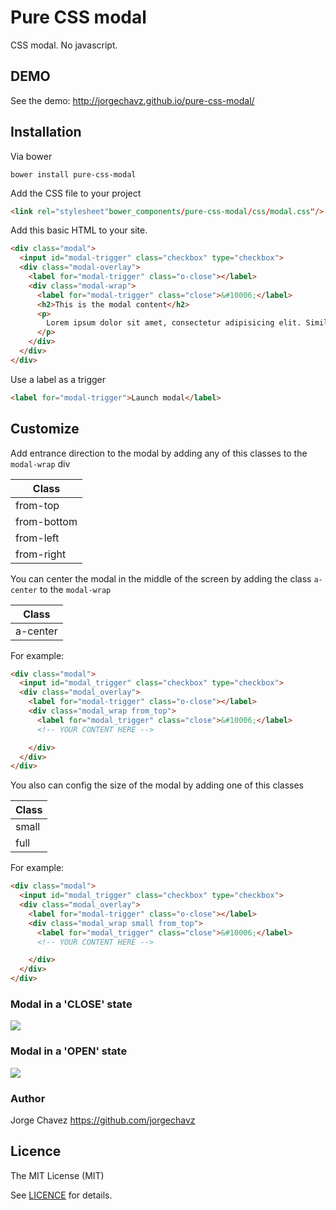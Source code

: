 # Pure CSS modal
CSS modal. No javascript.


## DEMO
See the demo: http://jorgechavz.github.io/pure-css-modal/


## Installation
Via bower
```
bower install pure-css-modal
```

Add the CSS file to your project
```html
<link rel="stylesheet"bower_components/pure-css-modal/css/modal.css"/>
```

Add this basic HTML to your site.
```html
<div class="modal">
  <input id="modal-trigger" class="checkbox" type="checkbox">
  <div class="modal-overlay">
    <label for="modal-trigger" class="o-close"></label>
    <div class="modal-wrap">
      <label for="modal-trigger" class="close">&#10006;</label>
      <h2>This is the modal content</h2>
      <p>
        Lorem ipsum dolor sit amet, consectetur adipisicing elit. Similique cum sequi maxime officia provident voluptatibus aut! Non autem asperiores repellat architecto laboriosam officiis ab libero enim illo animi, error alias.
      </p>
    </div>
  </div>
</div>
```

Use a label as a trigger
```html
<label for="modal-trigger">Launch modal</label>
```


## Customize
Add entrance direction to the modal by adding any of this classes to the `modal-wrap` div

| Class         |
| ------------- |
| from-top      |
| from-bottom   |
| from-left     |
| from-right    |

You can center the modal in the middle of the screen by adding the class `a-center` to the `modal-wrap`

| Class    |
|----------|
| a-center |


For example:

```html
<div class="modal">
  <input id="modal_trigger" class="checkbox" type="checkbox">  
  <div class="modal_overlay">
    <label for="modal-trigger" class="o-close"></label>
    <div class="modal_wrap from_top">
      <label for="modal_trigger" class="close">&#10006;</label>
      <!-- YOUR CONTENT HERE -->

    </div>
  </div>
</div>

```

You also can config the size of the modal by adding one of this classes

| Class         |
| ------------- |
| small         |
| full          |

For example:

```html
<div class="modal">
  <input id="modal_trigger" class="checkbox" type="checkbox">  
  <div class="modal_overlay">
    <label for="modal-trigger" class="o-close"></label>
    <div class="modal_wrap small from_top">
      <label for="modal_trigger" class="close">&#10006;</label>
      <!-- YOUR CONTENT HERE -->

    </div>
  </div>
</div>

```



### Modal in a 'CLOSE' state
<img src="http://i653.photobucket.com/albums/uu259/chikinflue/Captura%20de%20pantalla%202015-06-18%20a%20las%2018.18.03_zpsq85cq4bo.png">

### Modal in a 'OPEN' state
<img src="http://i653.photobucket.com/albums/uu259/chikinflue/Captura%20de%20pantalla%202015-12-28%20a%20las%2012.55.43%20p.m._zpspi75mkct.png">


### Author
Jorge Chavez https://github.com/jorgechavz

## Licence
The MIT License (MIT)

See [LICENCE](https://github.com/jorgechavz/pure-css-modal/blob/master/LICENSE) for details.
